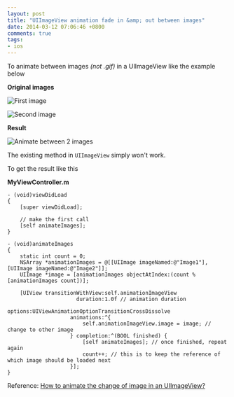 ```yaml
---
layout: post
title: "UIImageView animation fade in &amp; out between images"
date: 2014-03-12 07:06:46 +0800
comments: true
tags: 
- ios
---
```


To animate between images _(not .gif)_ in a UIImageView like the example below

**Original images**

![First image](http://jslim89.github.com/images/posts/2014-03-12-uiimageview-animation-fade-in-and-out-between-images/Image1.png)

![Second image](http://jslim89.github.com/images/posts/2014-03-12-uiimageview-animation-fade-in-and-out-between-images/Image2.png)

**Result**

![Animate between 2 images](http://jslim89.github.com/images/posts/2014-03-12-uiimageview-animation-fade-in-and-out-between-images/animation.gif)

The existing method in `UIImageView` simply won't work.

To get the result like this

**MyViewController.m**

```obj-c
- (void)viewDidLoad
{
    [super viewDidLoad];

    // make the first call
    [self animateImages];
}

- (void)animateImages
{
    static int count = 0;
    NSArray *animationImages = @[[UIImage imageNamed:@"Image1"], [UIImage imageNamed:@"Image2"]];
    UIImage *image = [animationImages objectAtIndex:(count % [animationImages count])];
    
    [UIView transitionWithView:self.animationImageView
                      duration:1.0f // animation duration
                       options:UIViewAnimationOptionTransitionCrossDissolve
                    animations:^{
                        self.animationImageView.image = image; // change to other image
                    } completion:^(BOOL finished) {
                        [self animateImages]; // once finished, repeat again
                        count++; // this is to keep the reference of which image should be loaded next
                    }];
}

```

Reference: [How to animate the change of image in an UIImageView?](http://stackoverflow.com/questions/2834573/how-to-animate-the-change-of-image-in-an-uiimageview/12778881#12778881)
